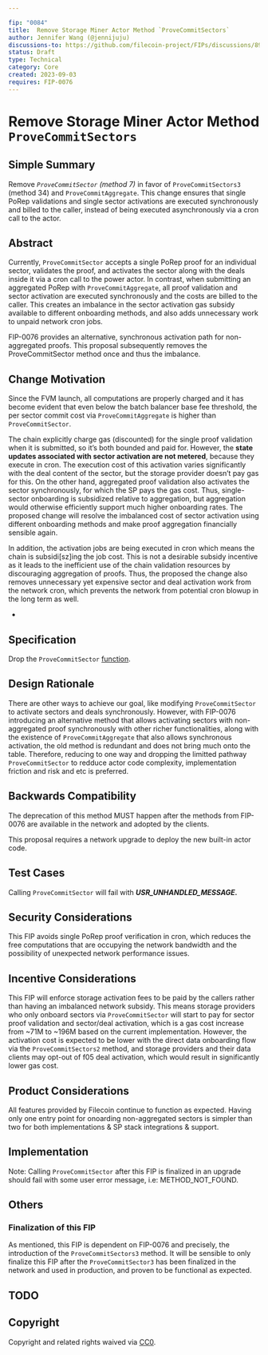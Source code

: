 ```yaml
---

fip: "0084"
title:  Remove Storage Miner Actor Method `ProveCommitSectors`  
author: Jennifer Wang (@jennijuju)
discussions-to: https://github.com/filecoin-project/FIPs/discussions/899
status: Draft
type: Technical 
category: Core
created: 2023-09-03
requires: FIP-0076
---
```


# Remove Storage Miner Actor Method `ProveCommitSectors`

## Simple Summary

Remove *`ProveCommitSector` (method 7)* in favor of `ProveCommitSectors3` (method 34) and `ProveCommitAggregate`. This change ensures that single PoRep validations and single sector activations are executed synchronously and billed to the caller, instead of being executed asynchronously via a cron call to the actor.

## Abstract

Currently, `ProveCommitSector` accepts a single PoRep proof for an individual sector, validates the proof, and activates the sector along with the deals inside it via a cron call to the power actor. In contrast, when submitting an aggregated PoRep with `ProveCommitAggregate`, all proof validation and sector activation are executed synchronously and the costs are billed to the caller. This creates an imbalance in the sector activation gas subsidy available to different onboarding methods, and also adds unnecessary work to unpaid network cron jobs.

FIP-0076 provides an alternative, synchronous activation path for non-aggregated proofs. This proposal subsequently removes the ProveCommitSector method once and thus the imbalance.

## Change Motivation

Since the FVM launch, all computations are properly charged and it has become evident that even below the batch balancer base fee threshold, the per sector commit cost via `ProveCommitAggregate` is higher than `ProveCommitSector`.

The chain explicitly charge gas (discounted) for the single proof validation when it is submitted, so it’s both bounded and paid for. However, the **state updates associated with sector activation are not metered**, because they execute in cron. The execution cost of this activation varies significantly with the deal content of the sector, but the storage provider doesn’t pay gas for this. On the other hand, aggregated proof validation also activates the sector synchronously, for which the SP pays the gas cost. Thus, single-sector onboarding is subsidized relative to aggregation, but aggregation would otherwise efficiently support much higher onboarding rates. The proposed change will resolve the imbalanced cost of sector activation using different onboarding methods and make proof aggregation financially sensible again.

In addition, the activation jobs are being executed in cron which means the chain is subsidi[sz]ing the job cost. This is not a desirable subsidy incentive as it leads to the inefficient use of the chain validation resources by discouraging aggregation of proofs. Thus, the proposed the change also removes unnecessary yet expensive sector and deal activation work from the network cron, which prevents the network from potential cron blowup in the long term as well.

- <TODO add fvm syscall  to be removed>  

## Specification

Drop the `ProveCommitSector` [function](https://github.com/filecoin-project/builtin-actors/blob/807630512ba0df9a2d41836f7591c3607ddb0d4f/actors/miner/src/lib.rs#L1775-L1828). 

## Design Rationale

There are other ways to achieve our goal, like modifying `ProveCommitSector` to activate sectors and deals synchronously. However, with FIP-0076 introducing an alternative method that allows activating sectors with non-aggregated proof synchronously with other richer functionalities, along with the existence of `ProveCommitAggregate` that also allows synchronous activation, the old method is redundant and does not bring much onto the table. Therefore, reducing to one way and dropping the limitted pathway `ProveCommitSector` to redduce actor code complexity, implementation friction and risk and etc is preferred.

## Backwards Compatibility

The deprecation of this method MUST happen after the methods from FIP-0076 are available in the network and adopted by the clients.  

This proposal requires a network upgrade to deploy the new built-in actor code.

## Test Cases


Calling `ProveCommitSector` will fail with ***USR_UNHANDLED_MESSAGE.***

## Security Considerations

This FIP avoids single PoRep proof verification in cron, which reduces the free computations that are occupying the network bandwidth and the possibility of unexpected network performance issues.

## Incentive Considerations

This FIP will enforce storage activation fees to be paid by the callers rather than having an imbalanced network subsidy. This means storage providers who only onboard sectors via `ProveCommitSector` will start to pay for sector proof validation and sector/deal activation, which is a gas cost increase from ~71M to ~196M based on the current implementation. However, the activation cost is expected to be lower with the direct data onboarding flow via the `ProveCommitSectors2` method, and storage providers and their data clients may opt-out of f05 deal activation, which would result in significantly lower gas cost.

## Product Considerations

All features provided by Filecoin continue to function as expected. Having only one entry point for onoarding non-aggregated sectors is simpler than two for both implementations & SP stack integrations & support.


## Implementation

<TODO>

Note: Calling `ProveCommitSector` after this FIP is finalized in an upgrade should fail with some user error message, i.e: METHOD_NOT_FOUND.

## Others

### Finalization of this FIP

As mentioned, this FIP is dependent on FIP-0076 and precisely, the introduction of the `ProveCommitSectors3` method. It will be sensible to only finalize this FIP after the `ProveCommitSector3` has been finalized in the network and used in production, and proven to be functional as expected.

## TODO

<!--A section that lists any unresolved issues or tasks that are part of the FIP proposal. Examples of these include performing benchmarking to know gas fees, validate claims made in the FIP once the final implementation is ready, etc. A FIP can only move to a “Last Call” status once all these items have been resolved.-->


## Copyright

Copyright and related rights waived via [CC0](https://creativecommons.org/publicdomain/zero/1.0/).
